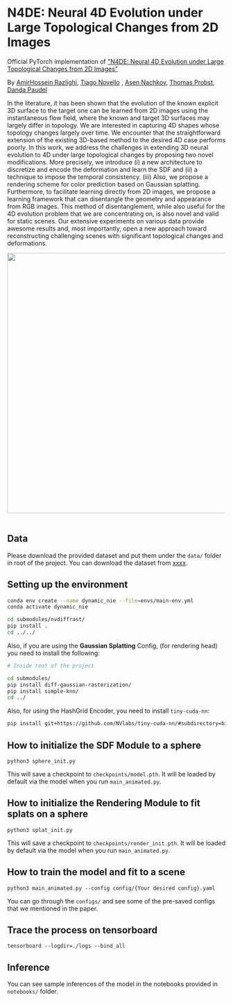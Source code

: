 
# N4DE: Neural 4D Evolution under Large Topological Changes from 2D Images
Official PyTorch implementation of ["N4DE: Neural 4D Evolution under Large Topological Changes from 2D Images"](https://arxiv.org/pdf/2411.15018) 

By [AmirHossein Razlighi](https://scholar.google.com/citations?user=JbQgt-QAAAAJ&hl=en), [Tiago Novello](https://scholar.google.com/citations?user=tacm9gUAAAAJ&hl=en) , [Asen Nachkov](https://scholar.google.com/citations?user=a_fDw5YAAAAJ&hl=en), [Thomas Probst](https://scholar.google.com/citations?user=pfEoUpcAAAAJ&hl=de), [Danda Paudel](https://scholar.google.com/citations?user=W43pvPkAAAAJ&hl=en)

In the literature, it has been shown that the evolution of the known explicit 3D surface to the target one can be learned from 2D images using the instantaneous flow field, where the known and target 3D surfaces may largely differ in topology. We are interested in capturing 4D shapes whose topology changes largely over time. We encounter that the straightforward extension of the existing 3D-based method to the desired 4D case performs poorly.
In this work, we address the challenges in extending 3D neural evolution to 4D under large topological changes by proposing two novel modifications. More precisely, we introduce (i) a new architecture to discretize and encode the deformation and learn the SDF and (ii) a technique to impose the temporal consistency. (iii) Also, we propose a rendering scheme for color prediction based on Gaussian splatting. Furthermore, to facilitate learning directly from 2D images, we propose a learning framework that can disentangle the geometry and appearance from RGB images. This method of disentanglement, while also useful for the 4D evolution problem that we are concentrating on, is also novel and valid for static scenes. Our extensive experiments on various data provide awesome results and, most importantly, open a new approach toward reconstructing challenging scenes with significant topological changes and deformations.

<div style="text-align: center">
<img src="static/Breaking Sphere.gif" width="600"/>
</div>

<br>

## Data
Please download the provided dataset and put them under the `data/` folder in root of the project. You can download the dataset from [xxxx]().

## Setting up the environment
```bash
conda env create --name dynamic_nie --file=envs/main-env.yml
conda activate dynamic_nie

cd submodules/nvdiffrast/
pip install .
cd ../../
```

Also, if you are using the __Gaussian Splatting__ Config, (for rendering head) you need to install the following:
```bash
# Inside root of the project

cd submodules/
pip install diff-gaussian-rasterization/
pip install simple-knn/
cd ../
```

Also, for using the HashGrid Encoder, you need to install `tiny-cuda-nn`:
```bash
pip install git+https://github.com/NVlabs/tiny-cuda-nn/#subdirectory=bindings/torch;
```

## How to initialize the SDF Module to a sphere
```
python3 sphere_init.py
```
This will save a checkpoint to `checkpoints/model.pth`. It will be loaded by default via the model when you run `main_animated.py`.

## How to initialize the Rendering Module to fit splats on a sphere
```
python3 splat_init.py
```
This will save a checkpoint to `checkpoints/render_init.pth`. It will be loaded by default via the model when you run `main_animated.py`.

## How to train the model and fit to a scene
```
python3 main_animated.py --config config/{Your desired config}.yaml
```
You can go through the `configs/` and see some of the pre-saved configs that we mentioned in the paper.

## Trace the process on tensorboard
```
tensorboard --logdir=./logs --bind_all
```

## Inference
You can see sample inferences of the model in the notebooks provided in `notebooks/` folder.